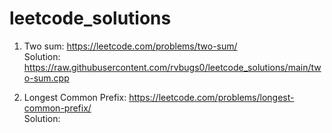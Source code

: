 # leetcode_solutions



1. Two sum: https://leetcode.com/problems/two-sum/
<br/>Solution: https://raw.githubusercontent.com/rvbugs0/leetcode_solutions/main/two-sum.cpp

2. Longest Common Prefix: https://leetcode.com/problems/longest-common-prefix/
<br/> Solution:  
